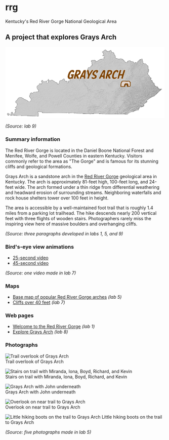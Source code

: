 # rrg

Kentucky's Red River Gorge National Geological Area

## A project that explores Grays Arch

![Grays Arch, Kentucky](images/grays_arch.png)

*(Source: lab 9)*

### Summary information 

The Red River Gorge is located in the Daniel Boone National Forest and Menifee, Wolfe, and Powell Counties in eastern Kentucky. Visitors commonly refer to the area as "The Gorge" and is famous for its stunning cliffs and geological formations. 

Grays Arch is a sandstone arch in the <a href="/indexl.html">Red River Gorge</a> geological area in Kentucky. The arch is approximately 81-feet high, 100-feet long, and 24-feet wide. The arch formed under a thin ridge from differential weathering and headward erosion of surrounding streams. Neighboring waterfalls and rock house shelters tower over 100 feet in height.

The area is accessible by a well-maintained foot trail that is roughly 1.4 miles from a parking lot trailhead. The hike descends nearly 200 vertical feet with three flights of wooden stairs. Photographers rarely miss the inspiring view here of massive boulders and overhanging cliffs.

*(Source: three paragraphs developed in labs 1, 5, and 9)*


### Bird's-eye view animations

* [25-second video](https://vimeo.com/305794462)
* [45-second video](https://vimeo.com/301604841)

*(Source: one video made in lab 7)*

### Maps 

* [Base map of popular Red River Gorge arches](basemaps/rrg.pdf) *(lab 5)*
* [Cliffs over 40 feet](https://www.flickr.com/photos/28640579@N02/44871763315/in/album-72157668647475382/) *(lab 7)*

### Web pages 

* [Welcome to the Red River Gorge](https://tastyfreeze.github.io/rrg/) *(lab 1)*
* [Explore Grays Arch](https://tastyfreeze.github.io/rrg/graysarch/) *(lab 8)*

### Photographs

![Trail overlook of Grays Arch](https://farm5.staticflickr.com/4813/45662776342_89eba8446e_h.jpg)    
Trail overlook of Grays Arch

![Stairs on trail with Miranda, Iona, Boyd, Richard, and Kevin](https://farm5.staticflickr.com/4827/31841578988_78e47778f4_h.jpg)    
Stairs on trail with Miranda, Iona, Boyd, Richard, and Kevin

![Grays Arch with John underneath](https://www.outragegis.com/pixel/galleries/100401_RRG/04_GraysArch.jpg)    
Grays Arch with John underneath

![Overlook on near trail to Grays Arch](https://farm2.staticflickr.com/1980/43895810840_7c9b231846_b.jpg)   
Overlook on near trail to Grays Arch

![Little hiking boots on the trail to Grays Arch](https://farm5.staticflickr.com/4900/45662786972_45583164cf_b.jpg)   Little hiking boots on the trail to Grays Arch

*(Source: five photographs made in lab 5)*

